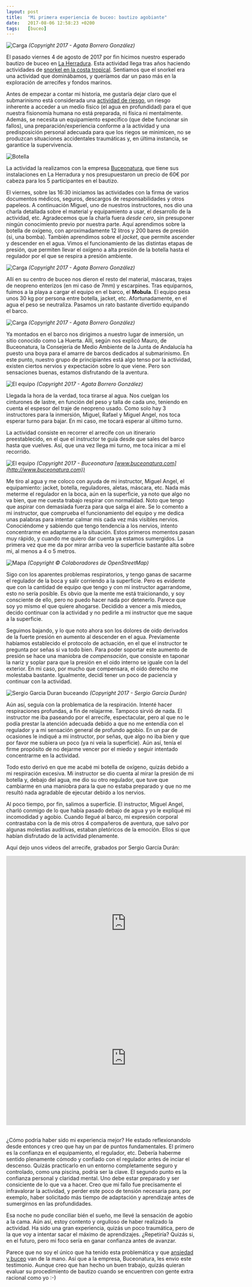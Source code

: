 ```yaml
---
layout: post
title:  "Mi primera experiencia de buceo: bautizo agobiante"
date:   2017-08-06 12:58:23 +0200
tags:	[buceo]
---
```


![Carga][carga1]
_(Copyright 2017 - Agata Borrero González)_

El pasado viernes 4 de agosto de 2017 por fin hicimos nuestro esperado bautizo
de buceo en [La Herradura][wiki_herradura]. Esta actividad llega tras años
haciendo actividades de [snorkel en la costa tropical][post_snorkel].
Sentiamos que el snorkel era una actividad que dominábamos, y queríamos dar un
paso más en la exploración de arrecifes y fondos marinos.

<!--more-->

Antes de empezar a contar mi historia, me gustaría dejar claro que el
submarinismo está considerada una [actividad de riesgo][riesgo], un riesgo
inherente a acceder a un medio físico (el agua en profundidad) para el que
nuestra fisionomía humana no está preparada, ni física ni mentalmente.
Además, se necesita un equipamiento específico (que debe funcionar sin fallos),
una preparación/experiencia conforme a la actividad y una predisposición
personal adecuada para que los riegos se minimicen, no se produzcan
situaciones accidentales traumáticas y, en última instancia, se garantice la
supervivencia.

![Botella][botella]

La actividad la realizamos con la empresa [Buceonatura][buceonatura], que tiene
sus instalaciones en La Herradura y nos presupuestaron un precio de 60€ por
cabeza para los 5 participantes en el bautizo.

El viernes, sobre las 16:30 iniciamos las actividades con la firma de varios
documentos médicos, seguros, descargos de responsabilidades y otros papeleos.
A continuación Miguel, uno de nuestros instructores, nos dio una charla
detallada sobre el material y equipamiento a usar, el desarrollo de la
actividad, etc. Agradecemos que la charla fuera *desde cero*, sin presuponer
ningún conocimiento previo por nuestra parte.
Aquí aprendimos sobre la botella de oxígeno, con aproximadamente 12 litros
y 200 bares de presión (si, una bomba). También aprendimos sobre el *jacket*,
que permite ascender y descender en el agua. Vimos el funcionamiento de las
distintas etapas de presión, que permiten llevar el oxígeno a alta presión
de la botella hasta el regulador por el que se respira a presión ambiente.

![Carga][carga2]
_(Copyright 2017 - Agata Borrero González)_

Allí en su centro de buceo nos dieron el resto del material, máscaras, trajes
de neopreno enterizos (en mi caso de 7mm) y escarpines. Tras equiparnos, fuimos
a la playa a cargar el equipo en el barco, el **Mobula**. El equipo pesa unos
30 kg por persona entre botella, jacket, etc. Afortunadamente, en el agua el
peso se neutraliza. Pasamos un rato bastante divertido equipando el barco.

![Carga][carga3]
_(Copyright 2017 - Agata Borrero González)_

Ya montados en el barco nos dirigimos a nuestro lugar de inmersión, un sitio
conocido como La Huerta. Allí, según nos explicó Mauro, de Buceonatura,
la Consejería de Medio Ambiente de la Junta de Andalucía ha
puesto una boya para el amarre de barcos dedicados al submarinismo.
En este punto, nuestro grupo de principiantes está algo tenso por la
actividad, existen ciertos nervios y expectación sobre lo que viene. Pero son
sensaciones buenas, estamos disfrutando de la aventura.

![El equipo][equipo1]
_(Copyright 2017 - Agata Borrero González)_

Llegada la hora de la verdad, toca tirarse al agua. Nos cuelgan los cinturones
de lastre, en función del peso y talla de cada uno, teniendo en cuenta el
espesor del traje de neopreno usado. Como solo hay 3 instructores para la
inmersión, Miguel, Rafael y Miguel Angel, nos toca esperar turno para bajar.
En mi caso, me tocará esperar al último turno.

La actividad consiste en recorrer el arrecife con un itinerario preestablecido,
en el que el instructor te guía desde que sales del barco hasta que vuelves.
Así, que una vez llega mi turno, me toca inicar a mi el recorrido.

![El equipo][equipo2]
_(Copyright 2017 - Buceonatura [www.buceonatura.com](http://www.buceonatura.com))_

Me tiro al agua y me coloco con ayuda de mi instructor, Miguel Angel, el
equipamiento: jacket, botella, reguladores, aletas, máscara, etc.
Nada más meterme el regulador en la boca, aún en la superficie, ya noto que
algo no va bien, que me cuesta trabajo respirar con normalidad. Noto que tengo
que aspirar con demasiada fuerza para que salga el aire. Se lo comento a mi
instructor, que comprueba el funcionamiento del equipo y me dedica unas palabras
para intentar calmar mis cada vez más visibles nervios.
Conociéndome y sabiendo que tengo tendencia a los nervios, intento concentrarme
en adaptarme a la situación.
Estos primeros momentos pasan muy rápido, y cuando me quiero dar cuenta ya estamos
sumergidos. La primera vez que me da por mirar arriba veo la superficie
bastante alta sobre mi, al menos a 4 o 5 metros.

![Mapa][mapa]
_(Copyright © Colaboradores de OpenStreetMap)_

Sigo con los aparentes problemas respiratorios, y tengo ganas de sacarme el
regulador de la boca y salir corriendo a la superficie. Pero es evidente que
con la cantidad de equipo que tengo y con mi instructor agarrandome, esto no
sería posible. Es obvio que la mente me está traicionando, y soy consciente de
ello, pero no puedo hacer nada por detenerlo. Parece que soy yo mismo el que
quiere ahogarse.
Decidido a vencer a mis miedos, decido continuar con la actividad y no pedirle
a mi instructor que me saque a la superficie.

Seguimos bajando, y lo que noto ahora son los dolores de oido
derivados de la fuerte presión en aumento al descender en el agua.
Previamente habíamos establecido el protocolo de actuación, en el que
el instructor te pregunta por señas si va todo bien. Para poder soportar
este aumento de presión se hace una maniobra de *compensación*, que consiste
en taponar la nariz y soplar para que la presión en el oido interno se iguale
con la del exterior.
En mi caso, por mucho que compensara, el oido derecho me molestaba bastante.
Igualmente, decidí tener un poco de paciencia y continuar con la actividad.

![Sergio Garcia Duran buceando][buceo]
_(Copyright 2017 - Sergio García Durán)_

Aún así, seguía con la problematica de la respiración. Intenté hacer
respiraciones profundas, a fin de relajarme. Tampoco sirvió de nada.
El instructor me iba paseando por el arrecife, espectacular, pero al que no le
podía prestar la atención adecuada debido a que no me entendía con el regulador
y a mi sensación general de profundo agobio.
En un par de ocasiones le indiqué a mi instructor, por señas, que algo no iba
bien y que por favor me subiera un poco (ya ni veia la superficie).
Aún así, tenía el firme propósito de no dejarme vencer por el miedo y seguir
intentado concentrarme en la actividad.

Todo esto derivó en que me acabé mi botella de oxígeno, quizás debido a mi
respiración excesiva. Mi instructor se dio cuenta al mirar la presión de mi
botella y, debajo del agua, me dio su otro regulador, que tuve que cambiarme
en una maniobra para la que no estaba preparado y que no me resultó nada
agradable de ejecutar debido a los nervios.

Al poco tiempo, por fin, salimos a superficie. El instructor, Miguel Angel,
charló conmigo de lo que había pasado debajo de agua y yo le expliqué mi
incomodidad y agobio.
Cuando llegué al barco, mi expresión corporal contrastaba con la de mis otros
4 compañeros de aventura, que salvo por algunas molestias auditivas, estaban
pletóricos de la emoción. Ellos si que habían disfrutado de la actividad
plenamente.

Aquí dejo unos videos del arrecife, grabados por Sergio García Durán:

<center>
<iframe width="640" height="360"
	src="https://www.youtube-nocookie.com/embed/MM-_8rSIAhI"
	frameborder="0" allowfullscreen>
</iframe>

<iframe width="640" height="360"
	src="https://www.youtube-nocookie.com/embed/GiFoT1t23-8"
	frameborder="0" allowfullscreen>
</iframe>
</center>

<br/>

¿Cómo podría haber sido mi experiencia mejor? He estado reflexionandolo desde
entonces y creo que hay un par de puntos fundamentales. El primero es la
confianza en el equipamiento, el regulador, etc. Debería haberme sentido
plenamente cómodo y confiado con el regulador antes de inciar el descenso.
Quizás practicarlo en un entorno completamente seguro y controlado, como una
piscina, podría ser la clave.
El segundo punto es la confianza personal y claridad mental. Uno debe estar
preparado y ser consiciente de lo que va a hacer. Creo que mi fallo fue
precisamente el infravalorar la actividad, y perder este poco de tensión
necesaria para, por exemplo, haber solicitado más tiempo de adaptación y
aprendizaje antes de sumergirnos en las profundidades.

Esa noche no pude conciliar bién el sueño, me llevé la sensación de agobio a
la cama. Aún así, estoy contento y orgulloso de haber realizado la actividad.
Ha sido una gran experiencia, quizás un poco traumática, pero de la que voy a
intentar sacar el máximo de aprendizajes.
¿Repetiría? Quizás si, en el futuro, pero mi foco sería en ganar confianza
antes de avanzar.

Parece que no soy el único que ha tenido esta problemática y que
[ansiedad y buceo][evaluacion] van de la mano. Así que a la empresa,
Buceonatura, les envio este testimonio. Aunque creo que han hecho
un buen trabajo, quizás quieran evaluar su procedimiento de bautizo cuando se
encuentren con gente extra racional como yo :-)

[wiki_herradura]:	https://es.wikipedia.org/wiki/La_Herradura
[post_snorkel]:		{{site.url}}/2016/09/01/snorkel_costa_tropical.html
[riesgo]:		http://www.forobuceo.com/phpBB3/viewtopic.php?p=804604&sid=5187e2c583ff494ab94e39af6f2fd093#p804604
[buceonatura]:		http://www.buceonatura.com/
[evaluacion]:		http://psicologiadelbuceo.blogspot.com.es/2012/12/psicodiagnostico-de-la-ansiedad-en-el.html
[mapa]:			{{site.url}}/assets/20170806-01-mapa.png
[botella]:		{{site.url}}/assets/20170806-02-botella.png
[carga1]:		{{site.url}}/assets/20170806-03-carga.png
[carga2]:		{{site.url}}/assets/20170806-04-carga.png
[equipo1]:		{{site.url}}/assets/20170806-05-equipo.png
[equipo2]:		{{site.url}}/assets/20170806-06-equipo.png
[carga3]:		{{site.url}}/assets/20170806-07-carga.png
[buceo]:		{{site.url}}/assets/20170806-08-buceo.png

